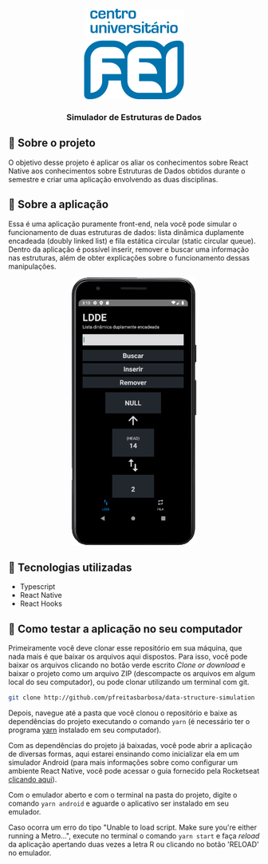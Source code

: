 <p align="center">
  <img alt="FEI" src="https://raw.githubusercontent.com/pfreitasbarbosa/mobilefei-todolist/master/.github/feilogo.png" />
</p>

<h3 align="center">
  Simulador de Estruturas de Dados
</h3>

## :rocket: Sobre o projeto
O objetivo desse projeto é aplicar os aliar os conhecimentos sobre React Native aos conhecimentos sobre Estruturas de Dados obtidos durante o semestre e criar uma aplicação envolvendo as duas disciplinas.

## :memo: Sobre a aplicação
Essa é uma aplicação puramente front-end, nela você pode simular o funcionamento de duas estruturas de dados: lista dinâmica duplamente encadeada (doubly linked list) e fila estática circular (static circular queue). Dentro da aplicação é possível inserir, remover e buscar uma informação nas estruturas, além de obter explicações sobre o funcionamento dessas manipulações.

<p align="center">
  <img src="./.github/screen1.png" width=250 />
</p>

## :hammer: Tecnologias utilizadas
- Typescript
- React Native
- React Hooks

## :wrench: Como testar a aplicação no seu computador
Primeiramente você deve clonar esse repositório em sua máquina, que nada mais é que baixar os arquivos aqui dispostos. Para isso, você pode baixar os arquivos clicando no botão verde escrito <em>Clone or download</em> e baixar o projeto como um arquivo ZIP (descompacte os arquivos em algum local do seu computador), ou pode clonar utilizando um terminal com git.

```bash
git clone http://github.com/pfreitasbarbosa/data-structure-simulation
```

Depois, navegue até a pasta que você clonou o repositório e baixe as dependências do projeto executando o comando `yarn` (é necessário ter o programa [yarn](https://classic.yarnpkg.com/pt-BR/docs/install/) instalado em seu computador).

Com as dependências do projeto já baixadas, você pode abrir a aplicação de diversas formas, aqui estarei ensinando como inicializar ela em um simulador Android (para mais informações sobre como configurar um ambiente React Native, você pode acessar o guia fornecido pela Rocketseat [clicando aqui](https://react-native.rocketseat.dev/)).

Com o emulador aberto e com o terminal na pasta do projeto, digite o comando `yarn android` e aguarde o aplicativo ser instalado em seu emulador.

Caso ocorra um erro do tipo "Unable to load script. Make sure you're either running a Metro...", execute no terminal o comando `yarn start` e faça <em>reload</em> da aplicação apertando duas vezes a letra R ou clicando no botão 'RELOAD' no emulador.
